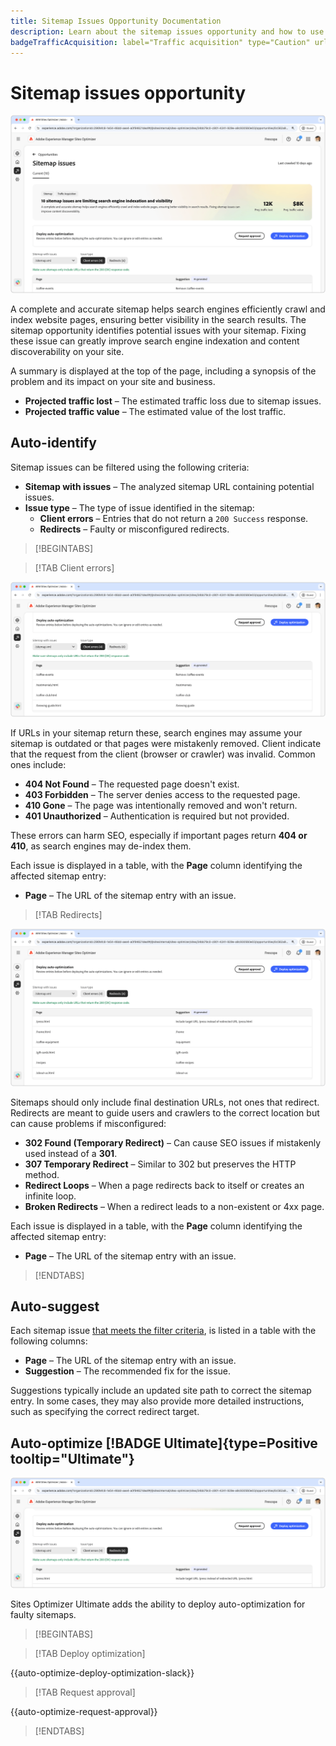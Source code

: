 ```yaml
---
title: Sitemap Issues Opportunity Documentation
description: Learn about the sitemap issues opportunity and how to use it to improve traffic acquisition.
badgeTrafficAcquisition: label="Traffic acquisition" type="Caution" url="../../opportunity-types/traffic-acquisition.md" tooltip="Traffic acquisition"
---
```


# Sitemap issues opportunity

![Sitemap issues opportunity](./assets/sitemap-issues/hero.png)

A complete and accurate sitemap helps search engines efficiently crawl and index website pages, ensuring better visibility in the search results. The sitemap opportunity identifies potential issues with your sitemap. Fixing these issue can greatly improve search engine indexation and content discoverability on your site.

A summary is displayed at the top of the page, including a synopsis of the problem and its impact on your site and business.

* **Projected traffic lost** – The estimated traffic loss due to sitemap issues.
* **Projected traffic value** – The estimated value of the lost traffic.

## Auto-identify

Sitemap issues can be filtered using the following criteria:  

* **Sitemap with issues** – The analyzed sitemap URL containing potential issues.  
* **Issue type** – The type of issue identified in the sitemap:  
  * **Client errors** – Entries that do not return a `200 Success` response.  
  * **Redirects** – Faulty or misconfigured redirects.  

>[!BEGINTABS]

>[!TAB Client errors]

![Auto-identify sitemap client errors](./assets/sitemap-issues/auto-identify-client-errors.png)  

 If URLs in your sitemap return these, search engines may assume your sitemap is outdated or that pages were mistakenly removed. Client indicate that the request from the client (browser or crawler) was invalid. Common ones include:

* **404 Not Found** – The requested page doesn't exist.
* **403 Forbidden** – The server denies access to the requested page.
* **410 Gone** – The page was intentionally removed and won't return.
* **401 Unauthorized** – Authentication is required but not provided.

These errors can harm SEO, especially if important pages return **404 or 410**, as search engines may de-index them.

Each issue is displayed in a table, with the **Page** column identifying the affected sitemap entry:  

* **Page** – The URL of the sitemap entry with an issue.  

>[!TAB Redirects]

![Auto-identify sitemap client errors](./assets/sitemap-issues/auto-identify-redirects.png)  

Sitemaps should only include final destination URLs, not ones that redirect. Redirects are meant to guide users and crawlers to the correct location but can cause problems if misconfigured:

* **302 Found (Temporary Redirect)** – Can cause SEO issues if mistakenly used instead of a **301**.
* **307 Temporary Redirect** – Similar to 302 but preserves the HTTP method.
* **Redirect Loops** – When a page redirects back to itself or creates an infinite loop.
* **Broken Redirects** – When a redirect leads to a non-existent or 4xx page.

Each issue is displayed in a table, with the **Page** column identifying the affected sitemap entry:  

* **Page** – The URL of the sitemap entry with an issue.  

>[!ENDTABS]


## Auto-suggest  

Each sitemap issue [that meets the filter criteria](#auto-identify), is listed in a table with the following columns:  

* **Page** – The URL of the sitemap entry with an issue.  
* **Suggestion** – The recommended fix for the issue.  

Suggestions typically include an updated site path to correct the sitemap entry. In some cases, they may also provide more detailed instructions, such as specifying the correct redirect target.  

## Auto-optimize [!BADGE Ultimate]{type=Positive tooltip="Ultimate"}


![Auto-optimize Sitemap issues](./assets/sitemap-issues/auto-optimize.png)

Sites Optimizer Ultimate adds the ability to deploy auto-optimization for faulty sitemaps. <!--- TBD-need more in-depth and opportunity specific information here. What does the auto-optimization do?-->

>[!BEGINTABS]

>[!TAB Deploy optimization]

{{auto-optimize-deploy-optimization-slack}}

>[!TAB Request approval]

{{auto-optimize-request-approval}}

>[!ENDTABS]